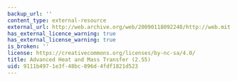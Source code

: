 ```yaml
---
backup_url: ''
content_type: external-resource
external_url: http://web.archive.org/web/20090118092240/http://web.mit.edu/2.55/www/index.html
has_external_licence_warning: true
has_external_license_warning: true
is_broken: ''
license: https://creativecommons.org/licenses/by-nc-sa/4.0/
title: Advanced Heat and Mass Transfer (2.55)
uid: 9111b497-1e3f-48bc-896d-4fdf1821d523
---
```

